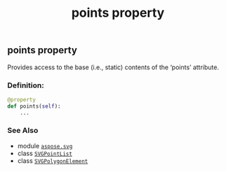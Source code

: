 ﻿---
title: points property
second_title: Aspose.SVG for Python via .NET API References
description: 
type: docs
weight: 900
url: /python-net/aspose.svg/svgpolygonelement/points/
is_root: false
---

## points property


Provides access to the base (i.e., static) contents of the ‘points’ attribute.
### Definition:
```python
@property
def points(self):
    ...
```

### See Also
* module [`aspose.svg`](../../)
* class [`SVGPointList`](/svg/python-net/aspose.svg.datatypes/svgpointlist)
* class [`SVGPolygonElement`](/svg/python-net/aspose.svg/svgpolygonelement)
